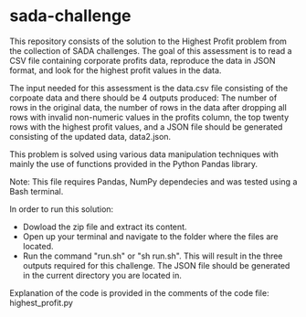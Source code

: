 # sada-challenge

This repository consists of the solution to the Highest Profit problem from the collection of SADA challenges. The goal of this assessment is to read a CSV file containing corporate profits data, reproduce the data in JSON format, and look for the highest profit values in the data.

The input needed for this assessment is the data.csv file consisting of the corpoate data and there should be 4 outputs produced: The number of rows in the original data, the      number of rows in the data after dropping all rows with invalid non-numeric values in the profits column, the top twenty rows with the highest profit values, and a JSON file should be generated consisting of the updated data, data2.json.

This problem is solved using various data manipulation techniques with mainly the use of functions provided in the Python Pandas library.

Note: This file requires Pandas, NumPy dependecies and was tested using a Bash terminal. 

In order to run this solution:
 - Dowload the zip file and extract its content.
 - Open up your terminal and navigate to the folder where the files are located. 
 - Run the command "run.sh" or "sh run.sh". This will result in the three outputs required for this challenge. The JSON file should be generated in the current directory              you are located in. 

Explanation of the code is provided in the comments of the code file: highest_profit.py 
